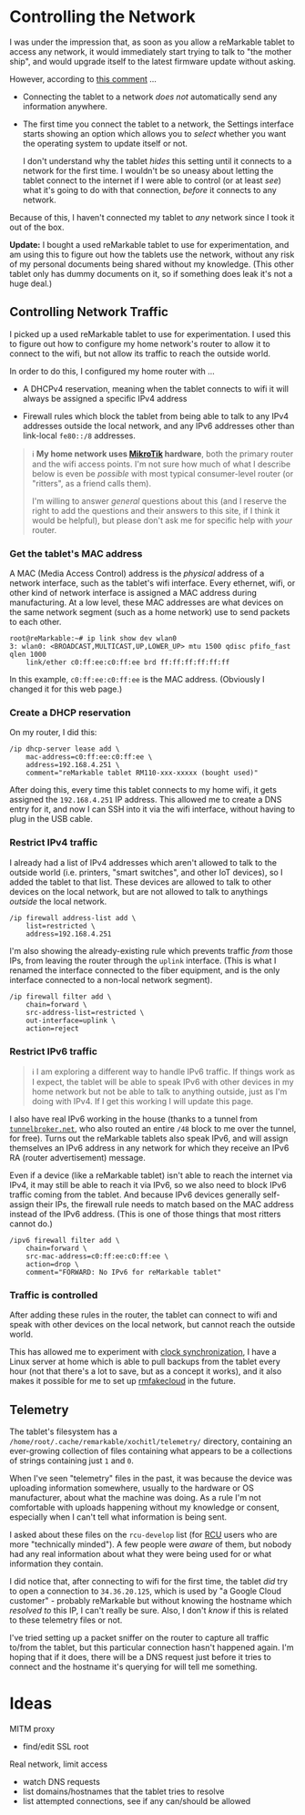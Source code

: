 # Controlling the Network

I was under the impression that, as soon as you allow a reMarkable tablet to access any network, it would immediately start trying to talk to "the mother ship", and would upgrade itself to the latest firmware update without asking.

However, according to [this comment](https://github.com/owulveryck/goMarkableStream/issues/52#issuecomment-1636887834) ...

* Connecting the tablet to a network *does not* automatically send any information anywhere.

* The first time you connect the tablet to a network, the Settings interface starts showing an option which allows you to *select* whether you want the operating system to update itself or not.

    I don't understand why the tablet *hides* this setting until it connects to a network for the first time. I wouldn't be so uneasy about letting the tablet connect to the internet if I were able to control (or at least *see*) what it's going to do with that connection, *before* it connects to any network.

Because of this, I haven't connected my tablet to *any* network since I took it out of the box.

**Update:** I bought a used reMarkable tablet to use for experimentation, and am using this to figure out how the tablets use the network, without any risk of my personal documents being shared without my knowledge. (This other tablet only has dummy documents on it, so if something does leak it's not a huge deal.)

## Controlling Network Traffic

I picked up a used reMarkable tablet to use for experimentation. I used this to figure out how to configure my home network's router to allow it to connect to the wifi, but not allow its traffic to reach the outside world.

In order to do this, I configured my home router with ...

* A DHCPv4 reservation, meaning when the tablet connects to wifi it will always be assigned a specific IPv4 address

* Firewall rules which block the tablet from being able to talk to any IPv4 addresses outside the local network, and any IPv6 addresses other than link-local `fe80::/8` addresses.

> &#x2139;&#xFE0F; **My home network uses [MikroTik](https://mikrotik.com/) hardware**, both the primary router and the wifi access points. I'm not sure how much of what I describe below is even be *possible* with most typical consumer-level router (or "ritters", as a friend calls them).
>
> I'm willing to answer *general* questions about this (and I reserve the right to add the questions and their answers to this site, if I think it would be helpful), but please don't ask me for specific help with *your* router.

### Get the tablet's MAC address

A MAC (Media Access Control) address is the *physical* address of a network interface, such as the tablet's wifi interface. Every ethernet, wifi, or other kind of network interface is assigned a MAC address during manufacturing. At a low level, these MAC addresses are what devices on the same network segment (such as a home network) use to send packets to each other.

```
root@reMarkable:~# ip link show dev wlan0
3: wlan0: <BROADCAST,MULTICAST,UP,LOWER_UP> mtu 1500 qdisc pfifo_fast qlen 1000
    link/ether c0:ff:ee:c0:ff:ee brd ff:ff:ff:ff:ff:ff
```

In this example, `c0:ff:ee:c0:ff:ee` is the MAC address. (Obviously I changed it for this web page.)

### Create a DHCP reservation

On my router, I did this:

```
/ip dhcp-server lease add \
    mac-address=c0:ff:ee:c0:ff:ee \
    address=192.168.4.251 \
    comment="reMarkable tablet RM110-xxx-xxxxx (bought used)"
```

After doing this, every time this tablet connects to my home wifi, it gets assigned the `192.168.4.251` IP address. This allowed me to create a DNS entry for it, and now I can SSH into it via the wifi interface, without having to plug in the USB cable.

### Restrict IPv4 traffic

I already had a list of IPv4 addresses which aren't allowed to talk to the outside world (i.e. printers, "smart switches", and other IoT devices), so I added the tablet to that list. These devices are allowed to talk to other devices on the local network, but are not allowed to talk to anythings *outside* the local network.

```
/ip firewall address-list add \
    list=restricted \
    address=192.168.4.251
```

I'm also showing the already-existing rule which prevents traffic *from* those IPs, from leaving the router through the `uplink` interface. (This is what I renamed the interface connected to the fiber equipment, and is the only interface connected to a non-local network segment).

```
/ip firewall filter add \
    chain=forward \
    src-address-list=restricted \
    out-interface=uplink \
    action=reject
```

### Restrict IPv6 traffic

> &#x2139;&#xFE0F; I am exploring a different way to handle IPv6 traffic. If things work as I expect, the tablet will be able to speak IPv6 with other devices in my home network but not be able to talk to anything outside, just as I'm doing with IPv4. If I get this working I will update this page.

I also have real IPv6 working in the house (thanks to a tunnel from [`tunnelbroker.net`](https://tunnelbroker.net/), who also routed an entire `/48` block to me over the tunnel, for free). Turns out the reMarkable tablets also speak IPv6, and will assign themselves an IPv6 address in any network for which they receive an IPv6 RA (router advertisement) message.

Even if a device (like a reMarkable tablet) isn't able to reach the internet via IPv4, it may still be able to reach it via IPv6, so we also need to block IPv6 traffic coming from the tablet. And because IPv6 devices generally self-assign their IPs, the firewall rule needs to match based on the MAC address instead of the IPv6 address. (This is one of those things that most ritters cannot do.)

```
/ipv6 firewall filter add \
    chain=forward \
    src-mac-address=c0:ff:ee:c0:ff:ee \
    action=drop \
    comment="FORWARD: No IPv6 for reMarkable tablet"
```

### Traffic is controlled

After adding these rules in the router, the tablet can connect to wifi and speak with other devices on the local network, but cannot reach the outside world.

This has allowed me to experiment with [clock synchronization](clock.md), I have a Linux server at home which is able to pull backups from the tablet every hour (not that there's a lot to save, but as a concept it works), and it also makes it possible for me to set up [rmfakecloud](https://ddvk.github.io/rmfakecloud/) in the future.


## Telemetry

The tablet's filesystem has a `/home/root/.cache/remarkable/xochitl/telemetry/` directory, containing an ever-growing collection of files containing what appears to be a collections of strings containing just `1` and `0`.

When I've seen "telemetry" files in the past, it was because the device was uploading information somewhere, usually to the hardware or OS manufacturer, about what the machine was doing. As a rule I'm not comfortable with uploads happening without my knowledge or consent, especially when I can't tell what information is being sent.

I asked about these files on the `rcu-develop` list (for [RCU](http://www.davisr.me/projects/rcu/) users who are more "technically minded"). A few people were *aware* of them, but nobody had any real information about what they were being used for or what information they contain.

I did notice that, after connecting to wifi for the first time, the tablet *did* try to open a connection to `34.36.20.125`, which is used by "a Google Cloud customer" - probably reMarkable but without knowing the hostname which *resolved to* this IP, I can't really be sure. Also, I don't *know* if this is related to these telemetry files or not.

I've tried setting up a packet sniffer on the router to capture all traffic to/from the tablet, but this particular connection hasn't happened again. I'm hoping that if it does, there will be a DNS request just before it tries to connect and the hostname it's querying for will tell me something.


# Ideas

MITM proxy

- find/edit SSL root

Real network, limit access

- watch DNS requests
- list domains/hostnames that the tablet tries to resolve
- list attempted connections, see if any can/should be allowed
